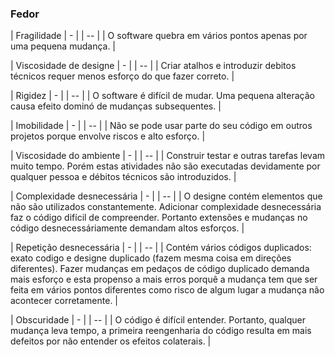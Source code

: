 ### Fedor

| Fragilidade | - |
| -- |
| O software quebra em vários pontos apenas por uma pequena mudança. |

| Viscosidade de designe | - |
| -- |
| Criar atalhos e introduzir debitos técnicos requer menos esforço do que fazer correto. |

| Rigidez | - |
| -- |
| O software é difícil de mudar. Uma pequena alteração causa efeito dominó de mudanças subsequentes. |

| Imobilidade | - |
| -- |
| Não se pode usar parte do seu código em outros projetos porque envolve riscos e alto esforço. |


| Viscosidade do ambiente | - |
| -- |
| Construir testar e outras tarefas levam muito tempo. Porém estas atividades não são executadas devidamente por qualquer pessoa e débitos técnicos são introduzidos. |

| Complexidade desnecessária | - |
| -- |
| O designe contém elementos que não são utilizados constantemente. Adicionar complexidade desnecessária faz o código difícil de compreender. Portanto extensões e mudanças no código desnecessáriamente demandam altos esforços. |

| Repetição desnecessária | - |
| -- |
| Contém vários códigos duplicados: exato codigo e designe duplicado (fazem mesma coisa em direções diferentes). Fazer mudanças em pedaços de código duplicado demanda mais esforço e esta propenso a mais erros porquê a mudança tem que ser feita em vários pontos diferentes como risco de algum lugar a mudança não acontecer corretamente. |

| Obscuridade | - |
| -- |
| O código é difícil entender. Portanto, qualquer mudança leva tempo, a primeira reengenharia do código resulta em mais defeitos por não entender os efeitos colaterais. |